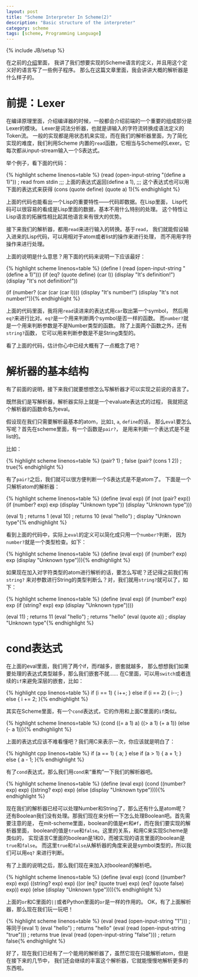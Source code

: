```yaml
---
layout: post
title: "Scheme Interpreter In Scheme(2)"
description: "Basic structure of the interpreter"
category: scheme
tags: [scheme, Programming Language]
---
```

{% include JB/setup %}

在之前的[介绍](scheme/2012/11/18/scheme-in-scheme-1/)里面，
我讲了我们想要实现的Scheme语言的定义，并且用这个定义好的语言写了一些例子程序。
那么在这篇文章里面，我会讲讲大概的解析器是什么样子的。

# 前提：Lexer

在编译原理里面，介绍编译器的时候，一般都会介绍前端的一个重要的组成部分是Lexer的模块。
Lexer是词法分析器，也就是讲输入的字符流转换成语法定义的Token流。
一般的实现都是用状态机来实现，而在我们的解析器里面，为了简化实现的难度，我们利用Scheme
内置的`read`函数，它相当与Scheme的Lexer。它每次都从input-stream输入一个S表达式。

举个例子，看下面的代码：

{% highlight scheme linenos=table %}
(read (open-input-string "(define a 1)"))  ; read from stdin
;;; 上面的表达式返回(define a 1),
;;; 这个表达式也可以用下面的表达式来获得
(cons (quote define) (quote a) 1){% endhighlight %}

上面的代码也能看出一个Lisp的重要特性——代码即数据。在Lisp里面，
Lisp代码可以很容易的看成是Lisp里面的数据，基本不用什么特别的处理。
这个特性让Lisp语言的拓展性相比起其他语言来有很大的优势。

接下来我们的解析器，都用`read`来进行输入的转换。基于`read`，
我们就能假设输入进来的Lisp代码，可以用相对于atom或者list的操作来进行处理，
而不用用字符操作来进行处理。

上面的说明是什么意思？用下面的代码来说明一下应该最好：

{% highlight scheme linenos=table %}
(define l (read (open-input-string "(define a 1)")))
(if (eq? (quote define) (car l))
    (display "It's definition!")
    (display "It's not definition!"))

(if (number? (car (car (car l))))
    (display "It's number!")
    (display "It's not number!")){% endhighlight %}

上面的代码里面，我将用`read`读进来的表达式用`car`取出第一个symbol，
然后用`eq?`来进行比对。`eq?`是一个用来判断两个symbol是否一样的函数。
而`number?`就是一个用来判断参数是不是Number类型的函数。
除了上面两个函数之外，还有`string?`函数，
它可以用来判断参数是不是String类型的。

看了上面的代码，估计你心中已经大概有了一点概念了吧？

# 解析器的基本结构

有了前面的说明，接下来我们就要想想怎么写解析器才可以实现之前说的语言了。

既然我们是写解析器，解析器实际上就是一个evaluate表达式的过程，
我就把这个解析器的函数命名为eval。

假设现在我们只需要解析最基本的atom，比如`1`, `a`, `define`的话，
那么`eval`要怎么写呢？首先在scheme里面，有一个函数是`pair?`，
是用来判断一个表达式是不是list的。

比如：

{% highlight scheme linenos=table %}
(pair? 1) ; false
(pair? (cons 1 2)) ; true{% endhighlight %}

有了`pair?`之后，我们就可以很方便判断一个S表达式是不是atom了。
下面是一个只解析atom的解析器：

{% highlight scheme linenos=table %}
(define (eval exp)
  (if (not (pair? exp))
      (if (number? exp)
          exp
          (display "Unknown type"))
      (display "Unknown type")))

(eval 1) ; returns 1
(eval 10) ; returns 10
(eval "hello") ; display "Unknown type"{% endhighlight %}

看到上面的代码中，实际上`eval`的定义可以简化成只用一个`number?`判断，
因为`number?`就是一个类型检查。如下：

{% highlight scheme linenos=table %}
(define (eval exp)
  (if (number? exp)
      exp
      (display "Unknown type"))){% endhighlight %}

如果现在加入对字符类型的atom进行解析的话，要怎么写呢？还记得之前我们有`string?`
来对参数进行String的类型判断么？对，我们就用`string?`就可以了，如下：

{% highlight scheme linenos=table %}
(define (eval exp)
  (if (number? exp)
      exp
      (if (string? exp)
          exp
          (display "Unknown type"))))

(eval 11) ; returns 11
(eval "hello") ; returns "hello"
(eval (quote a)) ; display "Unknown type"{% endhighlight %}

# cond表达式

在上面的eval里面，我们用了两个if，而if越多，嵌套就越多，
那么想想我们如果要处理的表达式类型越多，那么我们嵌套不就……
在C里面，可以用`switch`或者连续的`if`来避免深层的嵌套，比如：

{% highlight cpp linenos=table %}
if (i == 1)
{
    i++;
}
else if (i == 2)
{
    i--;
}
else
{
    i += 2;
}{% endhighlight %}

其实在Scheme里面，有一个`cond`表达式，它的作用和上面C里面的`if`类似。

{% highlight scheme linenos=table %}
(cond ((= a 1) a)
      ((> a 1) (+ a 1))
      (else (- a 1))){% endhighlight %}

上面的表达式应该不难看懂吧？我们用C来表示一次，你应该就是明白了：

{% highlight cpp linenos=table %}
if (a == 1)
{
    a;
}
else if (a > 1)
{
    a + 1;
}
else
{
    a - 1;
}{% endhighlight %}

有了`cond`表达式，那么我们用`cond`来“重构”一下我们的解析器吧。

{% highlight scheme linenos=table %}
(define (eval exp)
  (cond ((number? exp) exp)
        ((string? exp) exp)
        (else (display "Unknown type")))){% endhighlight %}

现在我们的解析器已经可以处理Number和String了，那么还有什么是atom呢？
还有Boolean我们没有处理。那我们现在来分析一下怎么处理Boolean吧。首先需要注意的是，
在mit-scheme里面，boolean的值是`#t`和`#f`，而在我们要实现的解析器里面，
boolean的值是`true`和`false`。这里的关系，和用C来实现Scheme是类似的，
实现语言C里面的boolean是1和0，而被实现的语言里面的boolean是`true`和`false`。
而这里`true`和`false`从解析器的角度来说是symbol类型的，所以我们可以用`eq?`
来进行判断。

有了上面的说明之后，那么我们现在来加入对boolean的解析吧。

{% highlight scheme linenos=table %}
(define (eval exp)
  (cond ((number? exp) exp)
        ((string? exp) exp)
        ((or (eq? (quote true) exp) (eq? (quote false) exp)) exp)
        (else (display "Unknown type")))){% endhighlight %}

上面的`or`和C里面的`||`或者Python里面的`or`是一样的作用的。
OK，有了上面解析器，那么现在我们玩一玩吧！

{% highlight scheme linenos=table %}
(eval (read (open-input-string "1"))) ; 等同于(eval 1)
(eval "hello") ; returns "hello"
(eval (read (open-input-string "true"))) ; returns true
(eval (read (open-input-string "false"))) ; return false{% endhighlight %}

好了，现在我们已经有了一个能用的解析器了，虽然它现在只能解析atom，但是在接下来的几节中，
我们还会继续的丰富这个解析器，它就能慢慢地解析更多的东西啦。
